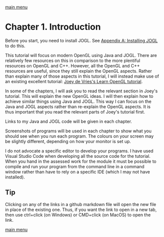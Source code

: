 [main menu](../README.md)

# Chapter 1. Introduction

Before you start, you need to install JOGL. See [Appendix A: Installing JOGL](appendixA.md) to do this.

This tutorial will focus on modern OpenGL using Java and JOGL. There are relatively few resources on this in comparison to the more plentiful resources on OpenGL and C++. However, all the OpenGL and C++ resources are useful, since they still explain the OpenGL aspects. Rather than explain many of those aspects in this tutorial, I will instead make use of an existing excellent tutorial: [Joey de Vries's Learn OpenGL tutorial](https://learnopengl.com/).

In some of the chapters, I will ask you to read the relevant section in Joey's tutorial. This will explain the new OpenGL ideas. I will then explain how to achieve similar things using Java and JOGL. This way I can focus on the Java and JOGL aspects rather than re-explain the OpenGL aspects. It is thus important that you read the relevant parts of Joey's tutorial first.

Links to my Java and JOGL code will be given in each chapter.

Screenshots of programs will be used in each chapter to show what you should see when you run each program. The colours on your screen may be slightly different, depending on how your monitor is set up.

I do not advocate a specific editor to develop your programs. I have used Visual Studio Code when developing all the source code for the tutorial. When you hand in the assessed work for the module it must be possible to compile and run your program from the command line in a command window rather than have to rely on a specific IDE (which I may not have installed).

## Tip

Clicking on any of the links in a github markdown file will open the new file in place of the existing one. Thus, if you want the link to open in a new tab, then use ctrl+click (on Windows) or CMD+click (on MacOS) to open the link.

[main menu](../README.md)
